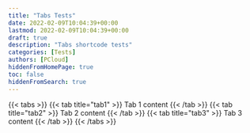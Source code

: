 ```yaml
---
title: "Tabs Tests"
date: 2022-02-09T10:04:39+00:00
lastmod: 2022-02-09T10:04:39+00:00
draft: true
description: "Tabs shortcode tests"
categories: [Tests]
authors: [PCloud]
hiddenFromHomePage: true
toc: false
hiddenFromSearch: true
---
```


<!--more-->
{{< tabs >}}
    {{< tab title="tab1" >}}
        Tab 1 content
    {{< /tab >}}
    {{< tab title="tab2" >}}
        Tab 2 content
    {{< /tab >}}
    {{< tab title="tab3" >}}
        Tab 3 content
    {{< /tab >}}
{{< /tabs >}}
